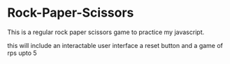 # Rock-Paper-Scissors

This is a regular rock paper scissors game to practice my javascript.

this will include an interactable user interface a reset button and a game of rps upto 5
